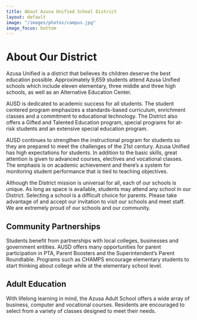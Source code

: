 ```yaml
---
title: About Azusa Unified School District
layout: default
image: "/images/photos/campus.jpg"
image_focus: bottom
---
```


# About Our District

Azusa Unified is a district that believes its children deserve the best education possible.  Approximately 9,659 students attend Azusa Unified schools which include eleven elementary, three middle and three high schools, as well as an Alternative Education Center.

AUSD is dedicated to academic success for all students. The student centered program emphasizes a standards-based curriculum, enrichment classes and a commitment to educational technology.  The District also offers a Gifted and Talented Education program, special programs for at-risk students and an extensive special education program.

AUSD continues to strengthen the instructional program for students so they are prepared to meet the challenges of the 21st century. Azusa Unified has high expectations for students.  In addition to the basic skills, great attention is given to advanced courses, electives and vocational classes.  The emphasis is on academic achievement and there’s a system for monitoring student performance that is tied to teaching objectives.

Although the District mission is universal for all, each of our schools is unique.  As long as space is available, students may attend any school in our District.  Selecting a school is a difficult choice for parents.  Please take advantage of and accept our invitation to visit our schools and meet staff.  We are extremely proud of our schools and our community.

## Community Partnerships

Students benefit from partnerships with local colleges, businesses and government entities. AUSD offers many opportunities for parent participation in PTA, Parent Boosters and the Superintendent’s Parent Roundtable. Programs such as CHAMPS encourage elementary students to start thinking about college while at the elementary school level.

## Adult Education

With lifelong learning in mind, the Azusa Adult School offers a wide array of business, computer and vocational courses.  Residents are encouraged to select from a variety of classes designed to meet their needs.
